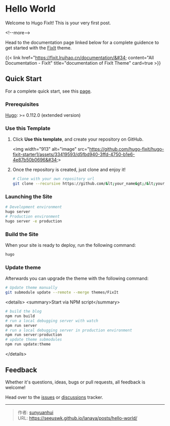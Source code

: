 # Hello World


Welcome to Hugo FixIt! This is your very first post.

&lt;!--more--&gt;

Head to the documentation page linked below for a complete guidence to get started with the [FixIt](https://github.com/hugo-fixit/FixIt) theme.

{{&lt; link href=&#34;https://fixit.lruihao.cn/documentation/&#34; content=&#34;All Documentation - FixIt&#34; title=&#34;documentation of FixIt Theme&#34; card=true &gt;}}

## Quick Start

For a complete quick start, see this [page](https://fixit.lruihao.cn/documentation/getting-started/).

### Prerequisites

[Hugo](https://gohugo.io/installation/): &gt;= 0.112.0 (extended version)

### Use this Template

1. Click **Use this template**, and create your repository on GitHub.

    &lt;img width=&#34;913&#34; alt=&#34;image&#34; src=&#34;https://github.com/hugo-fixit/hugo-fixit-starter1/assets/33419593/d5fbd940-3ffd-4750-b1e6-4e87b50b0696&#34;&gt;

2. Once the repository is created, just clone and enjoy it!

    ```bash
    # Clone with your own repository url
    git clone --recursive https://github.com/&lt;your_name&gt;/&lt;your_blog_repo&gt;.git
    ```

### Launching the Site

```bash
# Development environment
hugo server
# Production environment
hugo server -e production
```

### Build the Site

When your site is ready to deploy, run the following command:

```bash
hugo
```

### Update theme

Afterwards you can upgrade the theme with the following command:

```bash
# Update theme manually
git submodule update --remote --merge themes/FixIt
```

&lt;details&gt;
  &lt;summary&gt;Start via NPM script&lt;/summary&gt;

  ```bash
  # build the blog
  npm run build
  # run a local debugging server with watch
  npm run server
  # run a local debugging server in production environment
  npm run server:production
  # update theme submodules
  npm run update:theme
  ```

&lt;/details&gt;

## Feedback

Whether it&#39;s questions, ideas, bugs or pull requests, all feedback is welcome!

Head over to the [issues](https://github.com/hugo-fixit/FixIt/issues) or [discussions](https://github.com/hugo-fixit/FixIt/discussions) tracker.


---

> 作者: [sunyuanhui](https://github.com/seeuswk)  
> URL: https://seeuswk.github.io/lanaya/posts/hello-world/  

